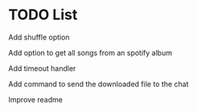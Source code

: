 # TODO List

Add shuffle option

Add option to get all songs from an spotify album

Add timeout handler

Add command to send the downloaded file to the chat

Improve readme
